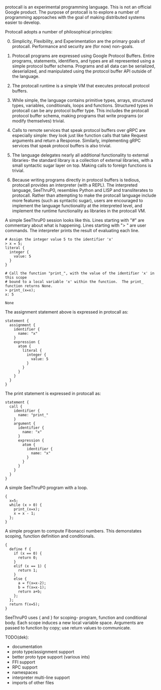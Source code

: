 protocall is an experimental programming language.  This is not an official
Google product.  The purpose of protocall is to explore a number of programming
approaches with the goal of making distributed systems easier to develop.

Protocall adopts a number of philosophical principles:

0) Simplicity, Flexibility, and Experimentation are the primary goals of
protocall.  Performance and security are (for now) non-goals.

1) Protocall programs are expressed using Google Protocol Buffers.  Entire
programs, statements, identifiers, and types are all represented using a simple
protocol buffer schema.  Programs and all data can be serialized, deserialized,
and manipulated using the protocol buffer API outside of the language.

2) The protocall runtime is a simple VM that executes protocall protocol
buffers.

3) While simple, the language contains primitive types, arrays, structured
types, variables, conditionals, loops and functions.  Structured types in
protocall can be any protocol buffer type.  This includes the protocall protocol
buffer schema, making programs that write programs (or modify themselves)
trivial.

4) Calls to remote services that speak protocol buffers over gRPC are especially
simple: they look just like function calls that take Request arguments and
return a Response.  Similarly, implementing gRPC services that speak protocol
buffers is also trivial.

5) The language delegates nearly all additional functionality to external
libraries- the standard library is a collection of external libraries, with a
small syntactic sugar layer on top.  Making calls to foreign functions is
trivial.

6) Because writing programs directly in protocol buffers is tedious, protocall
provides an interpreter (with a REPL).  The interpreted language, SeeThruP0,
resembles Python and LISP and transliterates to protocall.  Rather than
attempting to make the protocall language include more features (such as
syntactic sugar), users are encouraged to implement the language functionality
at the interpreted level, and implement the runtime functionality as libraries in the
protocall VM.

A simple SeeThruP0 session looks like this.  Lines starting with "#" are
commentary about what is happening.  Lines starting with "> " are user commands.
The interpreter prints the result of evaluating each line.

```
# Assign the integer value 5 to the identifier 'x'
> x = 5;
literal {
  integer {
    value: 5
  }
}

# Call the function "print_", with the value of the identifier 'x' in this scope
# bound to a local variable 'x' within the function.  The print_ function returns None.
> print_(x=x);
x: 5

None
```

The assignment statement above is expressed in protocall as:

```
statement {
  assignment {
    identifier {
      name: "x"
    }
    expression {
      atom {
        literal {
          integer {
            value: 5
          }
        }
      }
    }
  }
}
```

The print statement is expressed in protocall as:

```
statement {
  call {
    identifier {
      name: "print_"
    }
    argument {
      identifier {
        name: "x"
      }
      expression {
        atom {
          identifier {
            name: "x"
          }
        }
      }
    }
  }
}
```

A simple SeeThruP0 program with a loop.
```
{
  x=5;
  while (x > 0) {
    print_(x=x);
    x = x - 1;
  };
}
```

A simple program to compute Fibonacci numbers.  This demonstates scoping,
function definition and conditionals.
```
{
  define f {
    if (x == 0) {
      return 0;
    }
    elif (x == 1) {
      return 1;
    }
    else {
      a = f(x=x-2);
      b = f(x=x-1);
      return a+b;
    };
  };
  return f(x=5);
}
```

SeeThruP0 uses { and } for scoping- program, function and conditional body.
Each scope induces a new local variable space.  Arguments are passed to function
by copy; use return values to communicate.






TODO(dek):
* documentation
* proto type/assignment support
* better proto type support (various ints)
* FFI support
* RPC support
* namespaces
* interpreter multi-line support
* imports of other files
 
